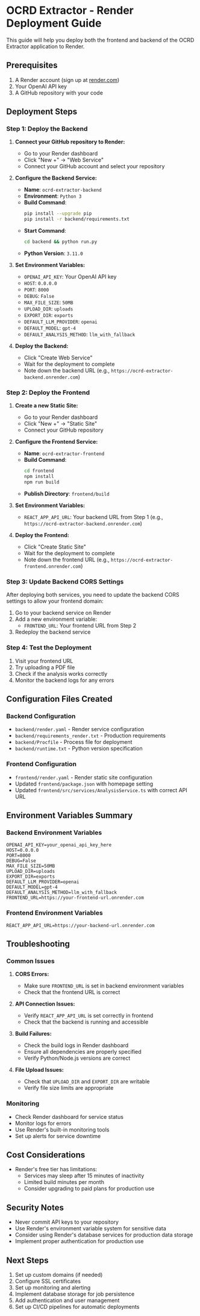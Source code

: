 # OCRD Extractor - Render Deployment Guide

This guide will help you deploy both the frontend and backend of the OCRD Extractor application to Render.

## Prerequisites

1. A Render account (sign up at [render.com](https://render.com))
2. Your OpenAI API key
3. A GitHub repository with your code

## Deployment Steps

### Step 1: Deploy the Backend

1. **Connect your GitHub repository to Render:**
   - Go to your Render dashboard
   - Click "New +" → "Web Service"
   - Connect your GitHub account and select your repository

2. **Configure the Backend Service:**
   - **Name**: `ocrd-extractor-backend`
   - **Environment**: `Python 3`
   - **Build Command**: 
     ```bash
     pip install --upgrade pip
     pip install -r backend/requirements.txt
     ```
   - **Start Command**: 
     ```bash
     cd backend && python run.py
     ```
   - **Python Version**: `3.11.0`

3. **Set Environment Variables:**
   - `OPENAI_API_KEY`: Your OpenAI API key
   - `HOST`: `0.0.0.0`
   - `PORT`: `8000`
   - `DEBUG`: `False`
   - `MAX_FILE_SIZE`: `50MB`
   - `UPLOAD_DIR`: `uploads`
   - `EXPORT_DIR`: `exports`
   - `DEFAULT_LLM_PROVIDER`: `openai`
   - `DEFAULT_MODEL`: `gpt-4`
   - `DEFAULT_ANALYSIS_METHOD`: `llm_with_fallback`

4. **Deploy the Backend:**
   - Click "Create Web Service"
   - Wait for the deployment to complete
   - Note down the backend URL (e.g., `https://ocrd-extractor-backend.onrender.com`)

### Step 2: Deploy the Frontend

1. **Create a new Static Site:**
   - Go to your Render dashboard
   - Click "New +" → "Static Site"
   - Connect your GitHub repository

2. **Configure the Frontend Service:**
   - **Name**: `ocrd-extractor-frontend`
   - **Build Command**: 
     ```bash
     cd frontend
     npm install
     npm run build
     ```
   - **Publish Directory**: `frontend/build`

3. **Set Environment Variables:**
   - `REACT_APP_API_URL`: Your backend URL from Step 1 (e.g., `https://ocrd-extractor-backend.onrender.com`)

4. **Deploy the Frontend:**
   - Click "Create Static Site"
   - Wait for the deployment to complete
   - Note down the frontend URL (e.g., `https://ocrd-extractor-frontend.onrender.com`)

### Step 3: Update Backend CORS Settings

After deploying both services, you need to update the backend CORS settings to allow your frontend domain:

1. Go to your backend service on Render
2. Add a new environment variable:
   - `FRONTEND_URL`: Your frontend URL from Step 2
3. Redeploy the backend service

### Step 4: Test the Deployment

1. Visit your frontend URL
2. Try uploading a PDF file
3. Check if the analysis works correctly
4. Monitor the backend logs for any errors

## Configuration Files Created

### Backend Configuration
- `backend/render.yaml` - Render service configuration
- `backend/requirements_render.txt` - Production requirements
- `backend/Procfile` - Process file for deployment
- `backend/runtime.txt` - Python version specification

### Frontend Configuration
- `frontend/render.yaml` - Render static site configuration
- Updated `frontend/package.json` with homepage setting
- Updated `frontend/src/services/AnalysisService.ts` with correct API URL

## Environment Variables Summary

### Backend Environment Variables
```
OPENAI_API_KEY=your_openai_api_key_here
HOST=0.0.0.0
PORT=8000
DEBUG=False
MAX_FILE_SIZE=50MB
UPLOAD_DIR=uploads
EXPORT_DIR=exports
DEFAULT_LLM_PROVIDER=openai
DEFAULT_MODEL=gpt-4
DEFAULT_ANALYSIS_METHOD=llm_with_fallback
FRONTEND_URL=https://your-frontend-url.onrender.com
```

### Frontend Environment Variables
```
REACT_APP_API_URL=https://your-backend-url.onrender.com
```

## Troubleshooting

### Common Issues

1. **CORS Errors:**
   - Make sure `FRONTEND_URL` is set in backend environment variables
   - Check that the frontend URL is correct

2. **API Connection Issues:**
   - Verify `REACT_APP_API_URL` is set correctly in frontend
   - Check that the backend is running and accessible

3. **Build Failures:**
   - Check the build logs in Render dashboard
   - Ensure all dependencies are properly specified
   - Verify Python/Node.js versions are correct

4. **File Upload Issues:**
   - Check that `UPLOAD_DIR` and `EXPORT_DIR` are writable
   - Verify file size limits are appropriate

### Monitoring

- Check Render dashboard for service status
- Monitor logs for errors
- Use Render's built-in monitoring tools
- Set up alerts for service downtime

## Cost Considerations

- Render's free tier has limitations:
  - Services may sleep after 15 minutes of inactivity
  - Limited build minutes per month
  - Consider upgrading to paid plans for production use

## Security Notes

- Never commit API keys to your repository
- Use Render's environment variable system for sensitive data
- Consider using Render's database services for production data storage
- Implement proper authentication for production use

## Next Steps

1. Set up custom domains (if needed)
2. Configure SSL certificates
3. Set up monitoring and alerting
4. Implement database storage for job persistence
5. Add authentication and user management
6. Set up CI/CD pipelines for automatic deployments
